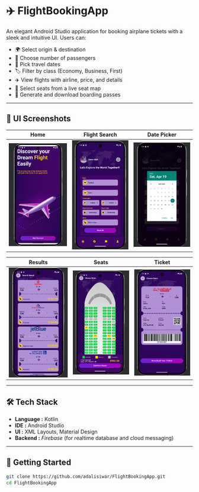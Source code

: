 # ✈️ FlightBookingApp

An elegant Android Studio application for booking airplane tickets with a sleek and intuitive UI. Users can:

- 🌍 Select origin & destination
- 👥 Choose number of passengers
- 📅 Pick travel dates
- 🏷️ Filter by class (Economy, Business, First)
- ✈️ View flights with airline, price, and details
- 💺 Select seats from a live seat map
- 📃 Generate and download boarding passes

---

## 📱 UI Screenshots

| Home | Flight Search | Date Picker |
|------|----------------|--------------|
| ![](screenshots/home.png) | ![](screenshots/search.png) | ![](screenshots/date.png) |

| Results | Seats | Ticket |
|---------|-------|--------|
| ![](screenshots/results.png) | ![](screenshots/seats.png) | ![](screenshots/ticket.png) |

---

## 🛠️ Tech Stack

- **Language :** Kotlin  
- **IDE :** Android Studio  
- **UI :** XML Layouts, Material Design  
- **Backend :** *Firebase* (for realtime database and cloud messaging)

---

## 🚀 Getting Started

```bash
git clone https://github.com/adalisiwar/FlightBookingApp.git
cd FlightBookingApp
